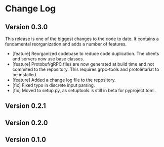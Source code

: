 # Change Log

## Version 0.3.0

This release is one of the biggest changes to the code to date. It contains a
fundamental reorganization and adds a number of features.

- [feature] Reorganized codebase to reduce code duplication. The clients and
  servers now use base classes.
- [feature] Protobuf/gRPC files are now generated at build time and not commited
  to the repository. This requires grpc-tools and protoletariat to be installed.
- [feature] Added a change log file to the repository.
- [fix] Fixed typo in discrete input parsing.
- [fix] Moved to setup.py, as setuptools is still in beta for pyproject.toml.

## Version 0.2.1

## Version 0.2.0

## Version 0.1.0